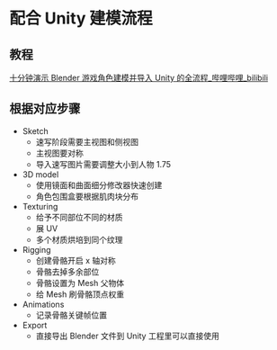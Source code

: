# 配合 Unity 建模流程

## 教程

[十分钟演示 Blender 游戏角色建模并导入 Unity 的全流程_哔哩哔哩_bilibili](https://www.bilibili.com/video/BV1XA4117737?spm_id_from=333.1007.top_right_bar_window_default_collection.content.click)

## 根据对应步骤

- Sketch
  - 速写阶段需要主视图和侧视图
  - 主视图要对称
  - 导入速写图片需要调整大小到人物 1.75
- 3D model
  - 使用镜面和曲面细分修改器快速创建
  - 角色包围盒要根据肌肉块分布
- Texturing
  - 给予不同部位不同的材质
  - 展 UV
  - 多个材质烘培到同个纹理
- Rigging
  - 创建骨骼开启 x 轴对称
  - 骨骼去掉多余部位
  - 骨骼设置为 Mesh 父物体
  - 给 Mesh 刷骨骼顶点权重
- Animations
  - 记录骨骼关键帧位置
- Export
  - 直接导出 Blender 文件到 Unity 工程里可以直接使用
